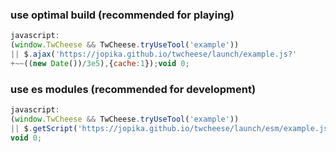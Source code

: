 ### use optimal build (recommended for playing)

```javascript
javascript:
(window.TwCheese && TwCheese.tryUseTool('example'))
|| $.ajax('https://jopika.github.io/twcheese/launch/example.js?'
+~~((new Date())/3e5),{cache:1});void 0;
```

### use es modules (recommended for development)

```javascript
javascript:
(window.TwCheese && TwCheese.tryUseTool('example'))
|| $.getScript('https://jopika.github.io/twcheese/launch/esm/example.js');
void 0;
```
